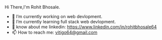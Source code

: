 Hi There,I'm Rohit Bhosale.
- 🔭 I’m currently working on web devlopment.
- 🌱 I’m currently learning full stack web devlopment.
- 💬 know about me linkedin: https://www.linkedin.com/in/rohitbhosale64
- 📫 How to reach me: vitigo64@gmail.com
